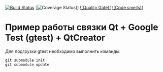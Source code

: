 [![Build Status](https://app.travis-ci.com/Flexagen/Task1.svg?branch=main)](https://travis-ci.org/Flexagen/Task1)
[![Coverage Status]( )()
[![Quality Gate](](https://sonarcloud.io/dashboard?id=qmake-gtest)
[![Code smells](](https://sonarcloud.io/dashboard?id=qmake-gtest)

# Пример работы связки Qt + Google Test (gtest) + QtCreator

Для подгрузки gtest необходимо выполнить команды:
```
git submodule init
git submodule update
```
